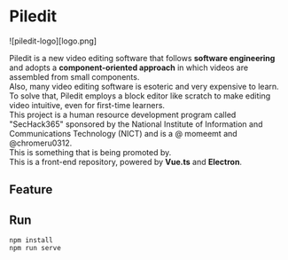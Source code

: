 # Piledit
![piledit-logo][logo.png]

Piledit is a new video editing software that follows **software engineering** and adopts a **component-oriented approach** in which videos are assembled from small components.  
Also, many video editing software is esoteric and very expensive to learn. To solve that, Piledit employs a block editor like scratch to make editing video intuitive, even for first-time learners.  
This project is a human resource development program called "SecHack365" sponsored by the National Institute of Information and Communications Technology (NICT) and is a @ momeemt and @chromeru0312.  
This is something that is being promoted by.  
This is a front-end repository, powered by **Vue.ts** and **Electron**.  

## Feature


## Run
```
npm install
npm run serve
```
